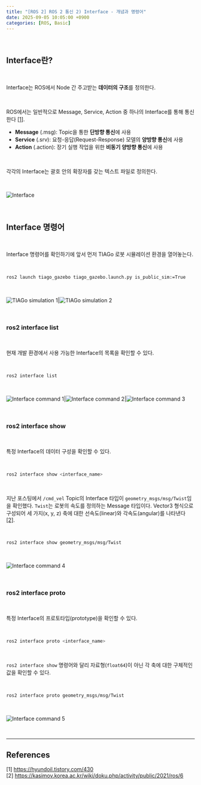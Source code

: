 ```yaml
---
title: "[ROS 2] ROS 2 통신 2) Interface - 개념과 명령어"
date: 2025-09-05 10:05:00 +0900
categories: [ROS, Basic]
---
```


&nbsp;

## Interface란?

<br>

Interface는 ROS에서 Node 간 주고받는 **데이터의 구조**를 정의한다.

<br>

ROS에서는 일반적으로 Message, Service, Action 중 하나의 Interface를 통해 통신한다 [[1](<https://hyundoil.tistory.com/430>)].
* **Message** (.msg): Topic을 통한 **단방향 통신**에 사용
* **Service** (.srv): 요청-응답(Request-Response) 모델의 **양방향 통신**에 사용
* **Action** (.action): 장기 실행 작업을 위한 **비동기 양방향 통신**에 사용

<br>

각각의 Interface는 괄호 안의 확장자를 갖는 텍스트 파일로 정의한다.

<br>

![Interface](/assets/img/2025-09-05/interface.jpeg)

<br>

## Interface 명령어

<br>

Interface 명령어를 확인하기에 앞서 먼저 TIAGo 로봇 시뮬레이션 환경을 열어놓는다.

<br>

```bash
ros2 launch tiago_gazebo tiago_gazebo.launch.py is_public_sim:=True
```

<br>

![TIAGo simulation 1](/assets/img/2025-09-05/tiago-simulation-1.png)|![TIAGo simulation 2](/assets/img/2025-09-05/tiago-simulation-2.png)

<br>

### ros2 interface list

<br>

현재 개발 환경에서 사용 가능한 Interface의 목록을 확인할 수 있다.

<br>

```bash
ros2 interface list
```

<br>

![Interface command 1](/assets/img/2025-09-05/interface-command-1.png)|![Interface command 2](/assets/img/2025-09-05/interface-command-2.png)|![Interface command 3](/assets/img/2025-09-05/interface-command-3.png)

<br>

### ros2 interface show

<br>

특정 Interface의 데이터 구성을 확인할 수 있다.

<br>

```bash
ros2 interface show <interface_name>
```

<br>

지난 포스팅에서 `/cmd_vel` Topic의 Interface 타입이 `geometry_msgs/msg/Twist`임을 확인했다. `Twist`는 로봇의 속도를 정의하는 Message 타입이다. Vector3 형식으로 구성되어 세 가지(x, y, z) 축에 대한 선속도(linear)와 각속도(angular)를 나타낸다 [[2]](https://kasimov.korea.ac.kr/wiki/doku.php/activity/public/2021/ros/6).

<br>

```bash
ros2 interface show geometry_msgs/msg/Twist
```

<br>

![Interface command 4](/assets/img/2025-09-05/interface-command-4.png)

<br>

### ros2 interface proto

<br>

특정 Interface의 프로토타입(prototype)을 확인할 수 있다.

<br>

```bash
ros2 interface proto <interface_name>
```

<br>

`ros2 interface show` 명령어와 달리 자료형(`float64`)이 아닌 각 축에 대한 구체적인 값을 확인할 수 있다.

<br>

```bash
ros2 interface proto geometry_msgs/msg/Twist
```

<br>

![Interface command 5](/assets/img/2025-09-05/interface-command-5.png)

<br>

---

## References

[1] <https://hyundoil.tistory.com/430>  
[2] <https://kasimov.korea.ac.kr/wiki/doku.php/activity/public/2021/ros/6>